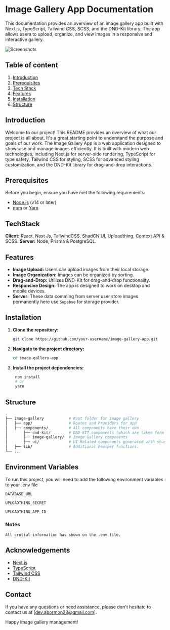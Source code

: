 # Image Gallery App Documentation

This documentation provides an overview of an image gallery app built with Next.js, TypeScript, Tailwind CSS, SCSS, and the DND-Kit library. The app allows users to upload, organize, and view images in a responsive and interactive gallery.

![Screenshots](https://i.ibb.co/DMb3qyP/Screenshot-from-2023-11-05-11-54-21.png)

## Table of content

1. [Introduction](#introduction)
2. [Prerequisites](#prerequisites)
3. [Tech Stack](#techstack)
4. [Features](#features)
5. [Installation](#installation)
6. [Structure](#structure)

## Introduction

Welcome to our project! This README provides an overview of what our project is all about. It's a great starting point to understand the purpose and goals of our work. The Image Gallery App is a web application designed to showcase and manage images efficiently. It is built with modern web technologies, including Next.js for server-side rendering, TypeScript for type safety, Tailwind CSS for styling, SCSS for advanced styling customization, and the DND-Kit library for drag-and-drop interactions.

## Prerequisites

Before you begin, ensure you have met the following requirements:

-   [Node.js](https://nodejs.org/) (v14 or later)
-   [npm](https://www.npmjs.com/) or [Yarn](https://yarnpkg.com/)

## TechStack

**Client:** React, Next Js, TailwindCSS, ShadCN UI, Uploadthing, Context API & SCSS.
**Server:** Node, Prisma & PostgreSQL.

## Features

-   **Image Upload:** Users can upload images from their local storage.
-   **Image Organization:** Images can be organized by sorting.
-   **Drag-and-Drop:** Utilizes DND-Kit for drag-and-drop functionality.
-   **Responsive Design:** The app is designed to work on desktop and mobile devices.
-   **Server:** These data comming from server user store images permanently here use `Supabse` for storage provider.

## Installation

1. **Clone the repository:**

    ```bash
    git clone https://github.com/your-username/image-gallery-app.git

    ```

2. **Navigate to the project directory:**

    ```bash
    cd image-gallery-app

    ```

3. **Install the project dependencies:**

    ```bash
     npm install
     # or
     yarn
    ```

## Structure

```bash
.
├── image-gallery           # Root folder for image gallery
│   ├── app/                # Routes and Providers for app
│   ├── components/         # All components have their own
│       ├── dnd-kit/        # DND-KIT components (which are taken form dnd-kit)
│       ├── image-gallery/  # Image Gallery components
│       ├── ui/             # UI Related components generated with shadcn ui.
│   ├── lib/                # Additional healper functions.
└── ...
```

## Environment Variables

To run this project, you will need to add the following environment variables to your .env file

`DATABASE_URL`

`UPLOADTHING_SECRET`

`UPLOADTHING_APP_ID`

### Notes

`All crutial information has shown on the .env file.`

## Acknowledgements

-   [Next.js](https://nextjs.org/docs)
-   [TypeScript](https://www.typescriptlang.org/docs)
-   [Tailwind CSS](https://tailwindcss.com/docs)
-   [DND-Kit](https://docs.dndkit.com/)

## Contact

If you have any questions or need assistance, please don't hesitate to contact us at [dev.abormon28@gmail.com].

Happy image gallery management!
